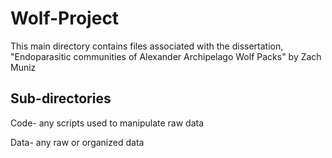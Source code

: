# Wolf-Project
This main directory contains files associated with the dissertation, "Endoparasitic communities of Alexander Archipelago Wolf Packs" by Zach Muniz

## Sub-directories 
Code- any scripts used to manipulate raw data

Data- any raw or organized data
